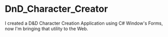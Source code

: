 # DnD_Character_Creator
I created a D&amp;D Character Creation Application using C# Window's Forms, now I'm bringing that utility to the Web.
